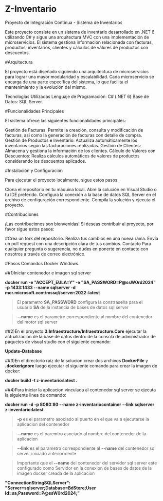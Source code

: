 # Z-Inventario
Proyecto de Integración Continua - Sistema de Inventarios

Este proyecto consiste en un sistema de inventario desarrollado en .NET 6 utilizando C# y sigue una arquitectura MVC con una implementación de microservicios. El sistema gestiona información relacionada con facturas, productos, inventarios, clientes y cálculos de valores de productos con descuentos.

#Arquitectura

El proyecto está diseñado siguiendo una arquitectura de microservicios para lograr una mayor modularidad y escalabilidad. Cada microservicio se encarga de una parte específica del sistema, lo que facilita el mantenimiento y la evolución del mismo.

Tecnologías Utilizadas
Lenguaje de Programación: C# (.NET 6)
Base de Datos: SQL Server

#Funcionalidades Principales

El sistema ofrece las siguientes funcionalidades principales:

Gestión de Facturas: Permite la creación, consulta y modificación de facturas, así como la generación de facturas con detalle de compra.
Gestión de Productos e Inventario: Actualiza automáticamente los inventarios según las facturaciones realizadas.
Gestión de Clientes: Almacena y gestiona la información de los clientes.
Cálculo de Valores con Descuentos: Realiza cálculos automáticos de valores de productos considerando los descuentos aplicados.

#Instalación y Configuración

Para ejecutar el proyecto localmente, sigue estos pasos:

Clona el repositorio en tu máquina local.
Abre la solución en Visual Studio o tu IDE preferido.
Configura la conexión a la base de datos SQL Server en el archivo de configuración correspondiente.
Compila la solución y ejecuta el proyecto.

#Contribuciones

¡Las contribuciones son bienvenidas! Si deseas contribuir al proyecto, por favor sigue estos pasos:

#Crea un fork del repositorio.
Realiza tus cambios en una nueva rama.
Envía un pull request con una descripción clara de tus cambios.
Contacto
Para cualquier pregunta o sugerencia, no dudes en ponerte en contacto con nosotros a través de correo electrónico.

#Pasos Comandos Docker Windows 

##1)Iniciar contenedor e imagen sql server

**docker run -e "ACCEPT_EULA=Y" -e "SA_PASSWORD=P@ssW0rd2024" -p 1433:1433 --name sqlserver -d mcr.microsoft.com/mssql/server:2022-latest**

>El parametro **SA_PASSWORD** configura la constraseña para el usuario **SA** de la instancia de bases de datos sql server

> **--name** es el parametro correspondiente al nombre del contenedor del motor sql server

##2)En el proyecto **3.Infraestructure/Infraestructure.Core** ejecutar la actualizacion de la base de datos dentro de la consola de administrador de paquetes de visual studio con el siguiente comando:

**Update-Database**

##3)En el directorio raiz de la solucion  crear dos archivos **DockerFile** y **.dockerignore** luego ejecutar el siguiente comando para crear la imagen de docker:

**docker build -t z-inventario:latest .**

##4)Para iniciar la aplicacion vinculada al contenedor sql server se ejecuta la siguiente linea de comando:

**docker run -d -p 8080:80 --name z-inventariocontainer --link sqlserver z-inventario:latest**
>**-p** es el parametro asociado al puerto en el que va a ejecutarse la aplicacion del contenedor

>**--name** es el paremtro asociado al nombre del contenedor de la aplicacion

>**--link** es el parametro correspondiente al **--name** del contenedor sql server iniciado anteriormente

>Importante que el **--name** del contenedor del servidor sql server este configurado como Servidor en la conexion de bases de datos de la imagen docker creada de la aplicacion

**"ConnectionStringSQLServer": "Server=sqlserver;Database=BdStore;User Id=sa;Password=P@ssW0rd2024;"**
